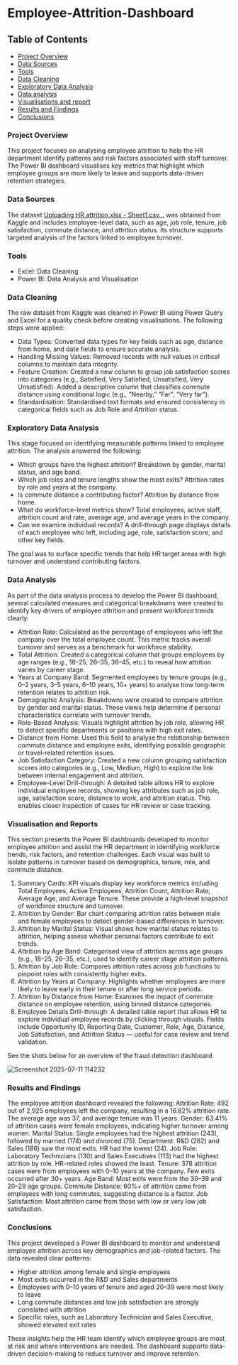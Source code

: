 # Employee-Attrition-Dashboard

## Table of Contents 
- [Project Overview](#project-overview)
- [Data Sources](#data-sources)
- [Tools](#tools)
- [Data Cleaning](#data-cleaning)
- [Exploratory Data Analysis](#exploratory-data-analysis)
- [Data analysis](data-analysis)
- [Visualisations and report](Visualisation-and-reports)
- [Results and Findings](#results-and-findings)
- [Conclusions](#conclusions)


### Project Overview
This project focuses on analysing employee attrition to help the HR department identify patterns and risk factors associated with staff turnover. The Power BI dashboard visualises key metrics that highlight which employee groups are more likely to leave and supports data-driven retention strategies.

### Data Sources
The dataset [Uploading HR attrition.xlsx - Sheet1.csv…]()
 was obtained from Kaggle and includes employee-level data, such as age, job role, tenure, job satisfaction, commute distance, and attrition status. Its structure supports targeted analysis of the factors linked to employee turnover.


### Tools
- Excel: Data Cleaning
- Power BI: Data Analysis and Visualisation

### Data Cleaning
The raw dataset from Kaggle was cleaned in Power BI using Power Query  and Excel for a quality check before creating visualisations. The following steps were applied:
- Data Types: Converted data types for key fields such as age, distance from home, and date fields to ensure accurate analysis.
- Handling Missing Values: Removed records with null values in critical columns to maintain data integrity.
- Feature Creation: Created a new column to group job satisfaction scores into categories (e.g., Satisfied, Very Satisfied, Unsatisfied, Very Unsatisfied).
Added a descriptive column that classifies commute distance using conditional logic (e.g., “Nearby,” “Far", “Very far”).
- Standardisation: Standardised text formats and ensured consistency in categorical fields such as Job Role and Attrition status.


### Exploratory Data Analysis
This stage focused on identifying measurable patterns linked to employee attrition. The analysis answered the following:
- Which groups have the highest attrition? Breakdown by gender, marital status, and age band.
- Which job roles and tenure lengths show the most exits? Attrition rates by role and years at the company.
- Is commute distance a contributing factor? Attrition by distance from home.
- What do workforce-level metrics show? Total employees, active staff, attrition count and rate, average age, and average years in the company.
- Can we examine individual records? A drill-through page displays details of each employee who left, including age, role, satisfaction score, and other key fields.

The goal was to surface specific trends that help HR target areas with high turnover and understand contributing factors.

### Data Analysis
As part of the data analysis process to develop the Power BI dashboard, several calculated measures and categorical breakdowns were created to identify key drivers of employee attrition and present workforce trends clearly:

- Attrition Rate: Calculated as the percentage of employees who left the company over the total employee count. This metric tracks overall turnover and serves as a benchmark for workforce stability.
- Total Attrition: Created a categorical column that groups employees by age ranges (e.g., 18–25, 26–35, 36–45, etc.) to reveal how attrition varies by career stage.
- Years at Company Band: Segmented employees by tenure groups (e.g., 0–2 years, 3–5 years, 6–10 years, 10+ years) to analyse how long-term retention relates to attrition risk.
- Demographic Analysis: Breakdowns were created to compare attrition by gender and marital status. These views help determine if personal characteristics correlate with turnover trends.
- Role-Based Analysis: Visuals highlight attrition by job role, allowing HR to detect specific departments or positions with high exit rates.
-  Distance from Home: Used this field to analyse the relationship between commute distance and employee exits, identifying possible geographic or travel-related retention issues.
-  Job Satisfaction Category: Created a new column grouping satisfaction scores into categories (e.g., Low, Medium, High) to explore the link between internal engagement and attrition.
-  Employee-Level Drill-through: A detailed table allows HR to explore individual employee records, showing key attributes such as job role, age, satisfaction score, distance to work, and attrition status. This enables closer inspection of cases for HR review or case tracking.
  
### Visualisation and Reports
This section presents the Power BI dashboards developed to monitor employee attrition and assist the HR department in identifying workforce trends, risk factors, and retention challenges. Each visual was built to isolate patterns in turnover based on demographics, tenure, role, and commute distance.

1. Summary Cards: KPI visuals display key workforce metrics including Total Employees, Active Employees, Attrition Count, Attrition Rate, Average Age, and Average Tenure. These provide a high-level snapshot of workforce structure and turnover.
2. Attrition by Gender: Bar chart comparing attrition rates between male and female employees to detect gender-based differences in turnover.
3. Attrition by Marital Status: Visual shows how marital status relates to attrition, helping assess whether personal factors contribute to exit trends.
4. Attrition by Age Band: Categorised view of attrition across age groups (e.g., 18–25, 26–35, etc.), used to identify career stage attrition patterns.
5. Attrition by Job Role: Compares attrition rates across job functions to pinpoint roles with consistently higher exits.
6. Attrition by Years at Company: Highlights whether employees are more likely to leave early in their tenure or after long service periods.
7. Attrition by Distance from Home: Examines the impact of commute distance on employee retention, using binned distance categories.
8. Employee Details Drill-through: A detailed table report that allows HR to explore individual employee records by clicking through visuals. Fields include Opportunity ID, Reporting Date, Customer, Role, Age, Distance, Job Satisfaction, and Attrition Status — useful for case review and trend validation.

See the shots below for an overview of the fraud detection dashboard.

![Screenshot 2025-07-11 114232](https://github.com/user-attachments/assets/e0d3af3d-b332-4268-9d87-c3e78c46d61d)


### Results and Findings 
The employee attrition dashboard revealed the following:
Attrition Rate: 492 out of 2,925 employees left the company, resulting in a 16.82% attrition rate. The average age was 37, and average tenure was 11 years.
Gender: 63.41% of attrition cases were female employees, indicating higher turnover among women.
Marital Status: Single employees had the highest attrition (243), followed by married (174) and divorced (75).
Department: R&D (282) and Sales (186) saw the most exits. HR had the lowest (24).
Job Role: Laboratory Technicians (130) and Sales Executives (113) had the highest attrition by role. HR-related roles showed the least.
Tenure: 378 attrition cases were from employees with 0–10 years at the company. Few exits occurred after 30+ years.
Age Band: Most exits were from the 30–39 and 20–29 age groups.
Commute Distance: 60%+ of attrition came from employees with long commutes, suggesting distance is a factor.
Job Satisfaction: Most attrition came from those with low or very low job satisfaction.


### Conclusions
This project developed a Power BI dashboard to monitor and understand employee attrition across key demographics and job-related factors. The data revealed clear patterns:

- Higher attrition among female and single employees
- Most exits occurred in the R&D and Sales departments
- Employees with 0–10 years of tenure and aged 20–39 were most likely to leave
- Long commute distances and low job satisfaction are strongly correlated with attrition
- Specific roles, such as Laboratory Technician and Sales Executive, showed elevated exit rates

These insights help the HR team identify which employee groups are most at risk and where interventions are needed. The dashboard supports data-driven decision-making to reduce turnover and improve retention.
